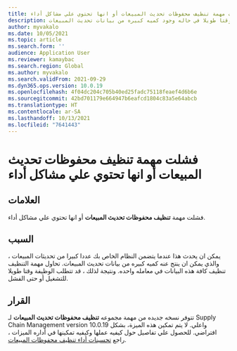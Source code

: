 ```yaml
---
title: فشلت مهمة تنظيف محفوظات تحديث المبيعات أو انها تحتوي علي مشاكل أداء
description: قد تفشل وظيفة مجموعه التنظيف لمحفوظات المبيعات أو قد يستغرق وقتا طويلا في حاله وجود كميه كبيره من بيانات تحديث المبيعات.
author: myvakalo
ms.date: 10/05/2021
ms.topic: article
ms.search.form: ''
audience: Application User
ms.reviewer: kamaybac
ms.search.region: Global
ms.author: myvakalo
ms.search.validFrom: 2021-09-29
ms.dyn365.ops.version: 10.0.19
ms.openlocfilehash: 4f04dc204c705b40ed25fadc75118feaef4d6b6e
ms.sourcegitcommit: 42bd701179e664947b6eafcd1804c83a5e64abcb
ms.translationtype: HT
ms.contentlocale: ar-SA
ms.lasthandoff: 10/13/2021
ms.locfileid: "7641443"
---
```

# <a name="sales-update-history-cleanup-job-fails-or-has-performance-issues"></a>فشلت مهمة تنظيف محفوظات تحديث المبيعات أو انها تحتوي علي مشاكل أداء

## <a name="symptoms"></a>العلامات

فشلت مهمة **تنظيف محفوظات تحديث المبيعات** أو انها تحتوي علي مشاكل أداء.  

## <a name="cause"></a>السبب

يمكن ان يحدث هذا عندما يتضمن النظام الخاص بك عددا كبيرا من تحديثات المبيعات ، والذي يمكن ان ينتج عنه كميه كبيره من بيانات تحديث المبيعات. تحاول مهمة التنظيف تنظيف كافة هذه البيانات في معامله واحده. ونتيجة لذلك ، قد تتطلب الوظيفة وقتا طويلا للتشغيل أو حتى الفشل.

## <a name="resolution"></a>القرار

تتوفر نسخه جديده من مهمة مجموعه **تنظيف محفوظات تحديث المبيعات** لـ Supply Chain Management version 10.0.19 واعلي. لا يتم تمكين هذه الميزة، بشكل افتراضي. للحصول علي تفاصيل حول كيفيه عملها وكيفيه تمكينها في أداره الميزات ، راجع [تحسينات أداء تنظيف محفوظات المبيعات](../../sales-marketing/sales-update-history-cleanup-performance-improvements.md).

